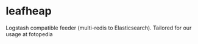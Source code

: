 leafheap
========

Logstash compatible feeder (multi-redis to Elasticsearch). Tailored for our usage at fotopedia
